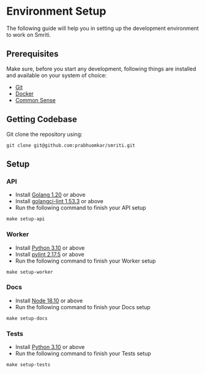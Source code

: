 # Environment Setup

The following guide will help you in setting up the development environment to work on Smriti.

## Prerequisites

Make sure, before you start any development, following things are installed and available on your system of choice: 
- [Git](https://git-scm.com/)
- [Docker](https://www.docker.com/)
- [Common Sense](https://en.wikipedia.org/wiki/Common_sense)

## Getting Codebase

Git clone the repository using: 
```
git clone git@github.com:prabhuomkar/smriti.git
```

## Setup

### API

- Install [Golang 1.20](https://go.dev/dl/) or above
- Install [golangci-lint 1.53.3](https://golangci-lint.run/) or above
- Run the following command to finish your API setup
```
make setup-api
```

### Worker

- Install [Python 3.10](https://www.python.org/downloads/) or above
- Install [pylint 2.17.5](https://pypi.org/project/pylint/) or above
- Run the following command to finish your Worker setup
```
make setup-worker
```

### Docs

- Install [Node 18.10](https://nodejs.org/en/download/) or above
- Run the following command to finish your Docs setup
```
make setup-docs
```

### Tests

- Install [Python 3.10](https://www.python.org/downloads/) or above
- Run the following command to finish your Tests setup
```
make setup-tests
```
